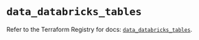 # `data_databricks_tables`

Refer to the Terraform Registry for docs: [`data_databricks_tables`](https://registry.terraform.io/providers/databricks/databricks/1.36.3/docs/data-sources/tables).
